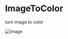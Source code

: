 # ImageToColor
turn image to color

![image](https://github.com/dzliangjing/ImageToColor/blob/master/ImageToColor/001.png)
